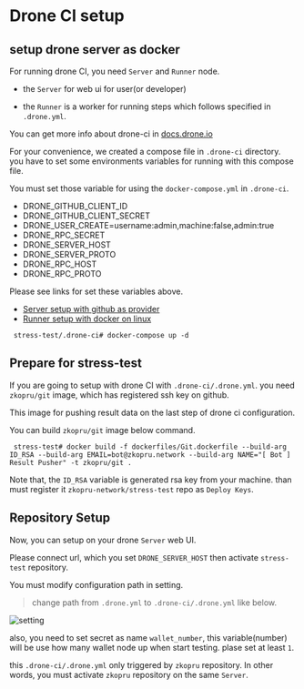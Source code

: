 # Drone CI setup

## setup drone server as docker

For running drone CI, you need `Server` and `Runner` node.

- the `Server` for web ui for user(or developer)

- the `Runner` is a worker for running steps which follows specified in `.drone.yml`.

You can get more info about drone-ci in [docs.drone.io](https://docs.drone.io/)

For your convenience, we created a compose file in `.drone-ci` directory. you have to set some environments variables for running with this compose file.

You must set those variable for using the `docker-compose.yml` in `.drone-ci`.

- DRONE_GITHUB_CLIENT_ID
- DRONE_GITHUB_CLIENT_SECRET
- DRONE_USER_CREATE=username:admin,machine:false,admin:true
- DRONE_RPC_SECRET
- DRONE_SERVER_HOST
- DRONE_SERVER_PROTO
- DRONE_RPC_HOST
- DRONE_RPC_PROTO

Please see links for set these variables above.

- [Server setup with github as provider](https://docs.drone.io/server/provider/github/)
- [Runner setup with docker on linux](https://docs.drone.io/runner/docker/installation/linux/)

```shell
 stress-test/.drone-ci# docker-compose up -d
```

## Prepare for stress-test

If you are going to setup with drone CI with `.drone-ci/.drone.yml`. you need `zkopru/git` image, which has registered ssh key on github.

This image for pushing result data on the last step of drone ci configuration.

You can build `zkopru/git` image below command.

```shell
 stress-test# docker build -f dockerfiles/Git.dockerfile --build-arg ID_RSA --build-arg EMAIL=bot@zkopru.network --build-arg NAME="[ Bot ] Result Pusher" -t zkopru/git .
```

Note that, the `ID_RSA` variable is generated rsa key from your machine. than must register it `zkopru-network/stress-test` repo as `Deploy Keys`.

## Repository Setup

Now, you can setup on your drone `Server` web UI.

Please connect url, which you set `DRONE_SERVER_HOST` then activate `stress-test` repository.

You must modify configuration path in setting.

> change path from `.drone.yml` to `.drone-ci/.drone.yml` like below.

![setting](https://raw.githubusercontent.com/zkopru-network/stress-test/develop/.drone-ci/setup_respository.png)

also, you need to set secret as name `wallet_number`, this variable(number) will be use how many wallet node up when start testing. plase set at least `1`.

this `.drone-ci/.drone.yml` only triggered by `zkopru` repository. In other words, you must activate  `zkopru` repository on the same `Server`.
